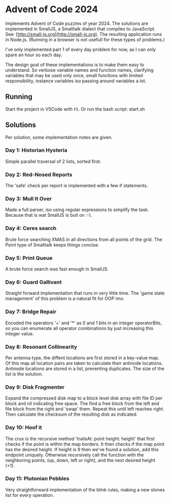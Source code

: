 # Advent of Code 2024

Implements Advent of Code puzzles of year 2024.
The solutions are implemented in SmallJS,
a Smalltalk dialect that compiles to JavaScript.
See: [http://small-js.org](http://small-js.org).
The resulting application runs in Node.js.
(Running in a browser is not usefull for these types of problems.)

I've only implemented part 1 of every day problem for now,
as I can only spare an hour so each day.

The design goal of these implementations is to make them easy to understand.
So verbose variable names and function names,
clarifying variables that may be used only once,
small functions with limited responsibility,
instance variables iso passing around variables a lot.

## Running

Start the project in VSCode with `F5`.
Or run the bash script: start.sh

## Solutions

Per solution, some implementation notes are given.

### Day 1: Historian Hysteria

Simple parallel traversal of 2 lists, sorted first.

### Day 2: Red-Nosed Reports

The 'safe' check per report is implemented with a few if statements.

### Day 3: Mull It Over

Made a full parser, iso using regular expressions to simplify the task.
Because that is wat SmallJS is buit on :-).

### Day 4: Ceres search

Brute force searching XMAS in all directions from all points of the grid.
The Point type of Smalltalk keeps things concise.

### Day 5: Print Queue

A brute force search was fast enough in SmallJS.

### Day 6: Guard Gallivant

Straight forward implementation that runs in very little time.
The 'game state management' of this problem is a natural fit for OOP imo.

### Day 7: Bridge Repair

Encoded the operators '+' and '*' as 0 and 1 bits in an integer operatorBits,
so you can enumerate all operator combinations by just increasing this integer value.

### Day 8: Resonant Collinearity

Per antenna type, the diffent locations are first stored in a key-value map.
Of this map all location pairs are taken to calculate their antinode locations.
Antinode locations are stored in a list, preventing duplicates.
The size of the list is the solution.

### Day 9: Disk Fragmenter

Expand the compressed disk map to a block level disk array with file ID per block
and nil indicating free space.
The find a free block from the left and file block from the right and 'swap' them.
Repeat this until left reaches right.
Then calculate the checksum of the resulting disk as indicated.

### Day 10: Hoof it

The crux is the recursive method 'trailsAt: point height: height'
that first checks if the point is within the map borders.
It then checks if the map point has the desired height.
If height is 9 then we've found a solution, add this endpoint uniquely.
Otherwise recursively call the function with the neighboring points,
(up, down, left or right), and the next desired height (+1).

### Day 11: Plutonian Pebbles

Very straightforward implementation of the blink rules,
making a new stones list for every operation.



